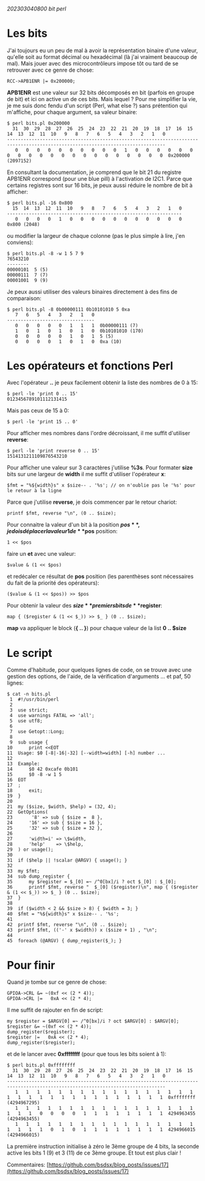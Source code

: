 ###### 202303040800 bit perl 

# Les bits

J'ai toujours eu un peu de mal à avoir la représentation binaire d'une valeur, qu'elle soit au format décimal ou hexadécimal (là j'ai vraiment beaucoup de mal). Mais jouer avec des microcontrôleurs impose tôt ou tard de se retrouver avec ce genre de chose:

    RCC->APB1ENR |= 0x200000;

**APB1ENR** est une valeur sur 32 bits décomposés en bit (parfois en groupe de bit) et ici on active un de ces bits. Mais lequel ? Pour me simplifier la vie, je me suis donc fendu d'un script (Perl, what else ?) sans prétention qui m'affiche, pour chaque argument, sa valeur binaire:

    $ perl bits.pl 0x200000
      31  30  29  28  27  26  25  24  23  22  21  20  19  18  17  16  15  14  13  12  11  10   9   8   7   6   5   4   3   2   1   0
    --------------------------------------------------------------------------------------------------------------------------------
       0   0   0   0   0   0   0   0   0   0   1   0   0   0   0   0   0   0   0   0   0   0   0   0   0   0   0   0   0   0   0   0  0x200000 (2097152)

En consultant la documentation, je comprend que le bit 21 du registre APB1ENR correspond (pour une blue pill) à l'activation de I2C1. Parce que certains registres sont sur 16 bits, je peux aussi réduire le nombre de bit à afficher:

    $ perl bits.pl -16 0x800
      15  14  13  12  11  10   9   8   7   6   5   4   3   2   1   0
    ----------------------------------------------------------------
       0   0   0   0   1   0   0   0   0   0   0   0   0   0   0   0  0x800 (2048)

ou modifier la largeur de chaque colonne (pas le plus simple à lire, j'en conviens):

    $ perl bits.pl -8 -w 1 5 7 9
    76543210
    --------
    00000101  5 (5)
    00000111  7 (7)
    00001001  9 (9)

Je peux aussi utiliser des valeurs binaires directement à des fins de comparaison:

    $ perl bits.pl -8 0b00000111 0b10101010 5 0xa
       7   6   5   4   3   2   1   0
    --------------------------------
       0   0   0   0   0   1   1   1  0b00000111 (7)
       1   0   1   0   1   0   1   0  0b10101010 (170)
       0   0   0   0   0   1   0   1  5 (5)
       0   0   0   0   1   0   1   0  0xa (10)

# Les opérateurs et fonctions Perl

Avec l'opérateur **..** je peux facilement obtenir la liste des nombres de 0 à 15:

    $ perl -le 'print 0 .. 15'
    0123456789101112131415

Mais pas ceux de 15 à 0:

    $ perl -le 'print 15 .. 0'
    

Pour afficher mes nombres dans l'ordre décroissant, il me suffit d'utiliser **reverse**:

    $ perl -le 'print reverse 0 .. 15'
    1514131211109876543210

Pour afficher une valeur sur 3 caractères j'utilise **%3s**. Pour formater **size** bits sur une largeur de **width** il me suffit d'utiliser l'opérateur **x**:

    $fmt = "%${width}s" x $size-- . '%s'; // on n'oublie pas le '%s' pour le retour à la ligne

Parce que j'utilise **reverse**, je dois commencer par le retour chariot:

    printf $fmt, reverse "\n", (0 .. $size);

Pour connaitre la valeur d'un bit à la position **$pos**, je dois déplacer la valeur 1 de **$pos** position:

    1 << $pos

faire un **et** avec une valeur:

    $value & (1 << $pos)

et redécaler ce résultat de **pos** position (les parenthèses sont nécessaires du fait de la priorité des opérateurs):

    ($value & (1 << $pos)) >> $pos

Pour obtenir la valeur des **$size** premiers bits de **$register**:

    map { ($register & (1 << $_)) >> $_ } (0 .. $size);

**map** va appliquer le block (**{ .. }**) pour chaque valeur de la list **0 .. $size**

# Le script

Comme d'habitude, pour quelques lignes de code, on se trouve avec une gestion des options, de l'aide, de la vérification d'arguments ... et paf, 50 lignes:

    $ cat -n bits.pl
     1  #!/usr/bin/perl
     2
     3  use strict;
     4  use warnings FATAL => 'all';
     5  use utf8;
     6
     7  use Getopt::Long;
     8
     9  sub usage {
    10      print <<EOT
    11  Usage: $0 [-8|-16|-32] [--width=width] [-h] number ...
    12
    13  Example:
    14      $0 42 0xcafe 0b101
    15      $0 -8 -w 1 5
    16  EOT
    17  ;
    18      exit;
    19  }
    20
    21  my ($size, $width, $help) = (32, 4);
    22  GetOptions(
    23       '8' => sub { $size =  8 },
    24      '16' => sub { $size = 16 },
    25      '32' => sub { $size = 32 },
    26
    27      'width=i' => \$width,
    28      'help'    => \$help,
    29  ) or usage();
    30
    31  if ($help || !scalar @ARGV) { usage(); }
    32   
    33  my $fmt;
    34  sub dump_register {
    35      my $register = $_[0] =~ /^0[bx]/i ? oct $_[0] : $_[0];
    36      printf $fmt, reverse "  $_[0] ($register)\n", map { ($register & (1 << $_)) >> $_ } (0 .. $size);
    37  }
    38
    39  if ($width < 2 && $size > 8) { $width = 3; } 
    40  $fmt = "%${width}s" x $size-- . '%s';
    41
    42  printf $fmt, reverse "\n", (0 .. $size);
    43  printf $fmt, (('-' x $width)) x ($size + 1) , "\n";
    44
    45  foreach (@ARGV) { dump_register($_); }

# Pour finir

Quand je tombe sur ce genre de chose:

    GPIOA->CRL &= ~(0xf << (2 * 4));
    GPIOA->CRL |=   0xA << (2 * 4);

Il me suffit de rajouter en fin de script:

    my $register = $ARGV[0] =~ /^0[bx]/i ? oct $ARGV[0] : $ARGV[0];
    $register &= ~(0xf << (2 * 4));
    dump_register($register);
    $register |=   0xA << (2 * 4);
    dump_register($register);

et de le lancer avec **0xffffffff** (pour que tous les bits soient à 1):

    $ perl bits.pl 0xffffffff
      31  30  29  28  27  26  25  24  23  22  21  20  19  18  17  16  15  14  13  12  11  10   9   8   7   6   5   4   3   2   1   0
    --------------------------------------------------------------------------------------------------------------------------------
       1   1   1   1   1   1   1   1   1   1   1   1   1   1   1   1   1   1   1   1   1   1   1   1   1   1   1   1   1   1   1   1  0xffffffff (4294967295)
       1   1   1   1   1   1   1   1   1   1   1   1   1   1   1   1   1   1   1   1   0   0   0   0   1   1   1   1   1   1   1   1  4294963455 (4294963455)
       1   1   1   1   1   1   1   1   1   1   1   1   1   1   1   1   1   1   1   1   1   0   1   0   1   1   1   1   1   1   1   1  4294966015 (4294966015)

La première instruction initialise à zéro le 3ème groupe de 4 bits, la seconde active les bits 1 (9) et 3 (11) de ce 3ème groupe. Et tout est plus clair !

Commentaires: [https://github.com/bsdsx/blog_posts/issues/17](https://github.com/bsdsx/blog_posts/issues/17)
